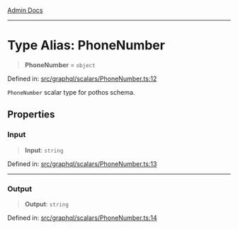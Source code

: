 [Admin Docs](/)

***

# Type Alias: PhoneNumber

> **PhoneNumber** = `object`

Defined in: [src/graphql/scalars/PhoneNumber.ts:12](https://github.com/Sourya07/talawa-api/blob/cfbd515d04ffba748b09232a33807f1845dd1878/src/graphql/scalars/PhoneNumber.ts#L12)

`PhoneNumber` scalar type for pothos schema.

## Properties

### Input

> **Input**: `string`

Defined in: [src/graphql/scalars/PhoneNumber.ts:13](https://github.com/Sourya07/talawa-api/blob/cfbd515d04ffba748b09232a33807f1845dd1878/src/graphql/scalars/PhoneNumber.ts#L13)

***

### Output

> **Output**: `string`

Defined in: [src/graphql/scalars/PhoneNumber.ts:14](https://github.com/Sourya07/talawa-api/blob/cfbd515d04ffba748b09232a33807f1845dd1878/src/graphql/scalars/PhoneNumber.ts#L14)
